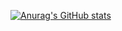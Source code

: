 [![Anurag's GitHub stats](https://github-readme-stats.vercel.app/api?username=makerio90&show_icons=true&theme=synthwave)](https://github.com/makerio90/makerio90)
